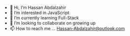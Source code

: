 - 👋 Hi, I’m Hassan Abdalzahir
- 👀 I’m interested in JavaScript
- 🌱 I’m currently learning Full-Stack
- 💞️ I’m looking to collaborate on growing up
- 📫 How to reach me ... Hassan-Abdalzahir@outlook.com

<!---
hassansci310/hassansci310 is a ✨ special ✨ repository because its `README.md` (this file) appears on your GitHub profile.
You can click the Preview link to take a look at your changes.
--->
